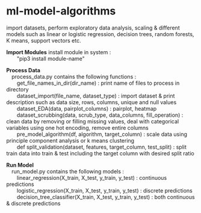 # ml-model-algorithms
import datasets, perform exploratory data analysis, scaling &amp; different models such as linear or logistic regression, decision trees, random forests, K means, support vectors etc.

**Import Modules**
install module in system :  <br />
&emsp;&emsp;"pip3 install module-name" <br />

**Process Data** <br />
&emsp;process_data.py contains the following functions : <br />
&emsp;&emsp;get_file_names_in_dir(dir_name) : print name of files to process in directory  <br />
&emsp;&emsp;dataset_import(file_name, dataset_type) : import dataset & print description  such as data size, rows, columns, unique and null values  <br />
&emsp;&emsp;dataset_EDA(data, pairplot_columns) : pairplot, heatmap  <br />
&emsp;&emsp;dataset_scrubbing(data, scrub_type, data_columns, fill_operation) : clean data by removing or filling missing values, deal with categorical variables using one hot encoding, remove entire columns  <br />
&emsp;&emsp;pre_model_algorithm(df, algorithm, target_column) : scale data using principle component analysis or k means clustering <br />
&emsp;&emsp;def split_validation(dataset, features, target_column, test_split) : split train data into train & test including the target column with desired split ratio <br />

**Run Model** <br />
&emsp;run_model.py contains the following models : <br />
&emsp;&emsp;linear_regression(X_train, X_test, y_train, y_test) : continuous predictions <br />
&emsp;&emsp;logistic_regression(X_train, X_test, y_train, y_test) : discrete predictions <br />
&emsp;&emsp;decision_tree_classifier(X_train, X_test, y_train, y_test) : both continuous & discrete predictions <br />
